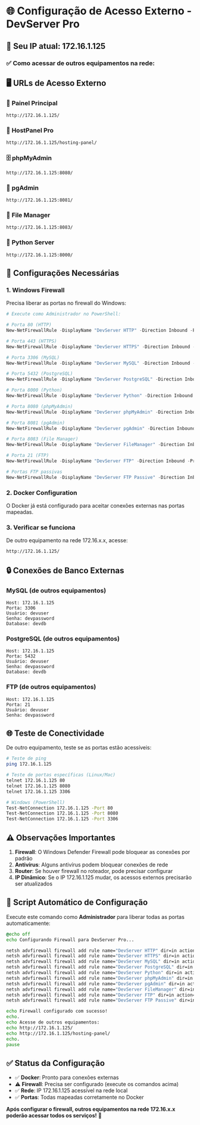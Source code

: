# 🌐 Configuração de Acesso Externo - DevServer Pro

## 📍 **Seu IP atual: 172.16.1.125**

### ✅ **Como acessar de outros equipamentos na rede:**

## 🖥️ **URLs de Acesso Externo**

### 🚀 **Painel Principal**
```
http://172.16.1.125/
```

### 🎯 **HostPanel Pro**  
```
http://172.16.1.125/hosting-panel/
```

### 🗄️ **phpMyAdmin**
```
http://172.16.1.125:8080/
```

### 🐘 **pgAdmin**
```
http://172.16.1.125:8081/
```

### 📁 **File Manager**
```
http://172.16.1.125:8083/
```

### 🐍 **Python Server**
```
http://172.16.1.125:8000/
```

## 🔧 **Configurações Necessárias**

### 1. **Windows Firewall** 
Precisa liberar as portas no firewall do Windows:

```powershell
# Execute como Administrador no PowerShell:

# Porta 80 (HTTP)
New-NetFirewallRule -DisplayName "DevServer HTTP" -Direction Inbound -Protocol TCP -LocalPort 80 -Action Allow

# Porta 443 (HTTPS) 
New-NetFirewallRule -DisplayName "DevServer HTTPS" -Direction Inbound -Protocol TCP -LocalPort 443 -Action Allow

# Porta 3306 (MySQL)
New-NetFirewallRule -DisplayName "DevServer MySQL" -Direction Inbound -Protocol TCP -LocalPort 3306 -Action Allow

# Porta 5432 (PostgreSQL)
New-NetFirewallRule -DisplayName "DevServer PostgreSQL" -Direction Inbound -Protocol TCP -LocalPort 5432 -Action Allow

# Porta 8000 (Python)
New-NetFirewallRule -DisplayName "DevServer Python" -Direction Inbound -Protocol TCP -LocalPort 8000 -Action Allow

# Porta 8080 (phpMyAdmin)
New-NetFirewallRule -DisplayName "DevServer phpMyAdmin" -Direction Inbound -Protocol TCP -LocalPort 8080 -Action Allow

# Porta 8081 (pgAdmin)
New-NetFirewallRule -DisplayName "DevServer pgAdmin" -Direction Inbound -Protocol TCP -LocalPort 8081 -Action Allow

# Porta 8083 (File Manager)
New-NetFirewallRule -DisplayName "DevServer FileManager" -Direction Inbound -Protocol TCP -LocalPort 8083 -Action Allow

# Porta 21 (FTP)
New-NetFirewallRule -DisplayName "DevServer FTP" -Direction Inbound -Protocol TCP -LocalPort 21 -Action Allow

# Portas FTP passivas
New-NetFirewallRule -DisplayName "DevServer FTP Passive" -Direction Inbound -Protocol TCP -LocalPort 21000-21010 -Action Allow
```

### 2. **Docker Configuration**
O Docker já está configurado para aceitar conexões externas nas portas mapeadas.

### 3. **Verificar se funciona**
De outro equipamento na rede 172.16.x.x, acesse:
```
http://172.16.1.125/
```

## 🔒 **Conexões de Banco Externas**

### **MySQL** (de outros equipamentos)
```
Host: 172.16.1.125
Porta: 3306  
Usuário: devuser
Senha: devpassword
Database: devdb
```

### **PostgreSQL** (de outros equipamentos)  
```
Host: 172.16.1.125
Porta: 5432
Usuário: devuser 
Senha: devpassword
Database: devdb
```

### **FTP** (de outros equipamentos)
```
Host: 172.16.1.125
Porta: 21
Usuário: devuser
Senha: devpassword
```

## 🌐 **Teste de Conectividade**

De outro equipamento, teste se as portas estão acessíveis:

```bash
# Teste de ping
ping 172.16.1.125

# Teste de portas específicas (Linux/Mac)
telnet 172.16.1.125 80
telnet 172.16.1.125 8080  
telnet 172.16.1.125 3306

# Windows (PowerShell)
Test-NetConnection 172.16.1.125 -Port 80
Test-NetConnection 172.16.1.125 -Port 8080
Test-NetConnection 172.16.1.125 -Port 3306
```

## ⚠️ **Observações Importantes**

1. **Firewall**: O Windows Defender Firewall pode bloquear as conexões por padrão
2. **Antivírus**: Alguns antivírus podem bloquear conexões de rede
3. **Router**: Se houver firewall no roteador, pode precisar configurar
4. **IP Dinâmico**: Se o IP 172.16.1.125 mudar, os acessos externos precisarão ser atualizados

## 🎯 **Script Automático de Configuração**

Execute este comando como **Administrador** para liberar todas as portas automaticamente:

```cmd
@echo off
echo Configurando Firewall para DevServer Pro...

netsh advfirewall firewall add rule name="DevServer HTTP" dir=in action=allow protocol=TCP localport=80
netsh advfirewall firewall add rule name="DevServer HTTPS" dir=in action=allow protocol=TCP localport=443  
netsh advfirewall firewall add rule name="DevServer MySQL" dir=in action=allow protocol=TCP localport=3306
netsh advfirewall firewall add rule name="DevServer PostgreSQL" dir=in action=allow protocol=TCP localport=5432
netsh advfirewall firewall add rule name="DevServer Python" dir=in action=allow protocol=TCP localport=8000
netsh advfirewall firewall add rule name="DevServer phpMyAdmin" dir=in action=allow protocol=TCP localport=8080
netsh advfirewall firewall add rule name="DevServer pgAdmin" dir=in action=allow protocol=TCP localport=8081
netsh advfirewall firewall add rule name="DevServer FileManager" dir=in action=allow protocol=TCP localport=8083
netsh advfirewall firewall add rule name="DevServer FTP" dir=in action=allow protocol=TCP localport=21
netsh advfirewall firewall add rule name="DevServer FTP Passive" dir=in action=allow protocol=TCP localport=21000-21010

echo Firewall configurado com sucesso!
echo.  
echo Acesse de outros equipamentos:
echo http://172.16.1.125/
echo http://172.16.1.125/hosting-panel/
echo.
pause
```

## ✅ **Status da Configuração**

- ✅ **Docker**: Pronto para conexões externas
- ⚠️ **Firewall**: Precisa ser configurado (execute os comandos acima)
- ✅ **Rede**: IP 172.16.1.125 acessível na rede local
- ✅ **Portas**: Todas mapeadas corretamente no Docker

**Após configurar o firewall, outros equipamentos na rede 172.16.x.x poderão acessar todos os serviços!** 🚀
